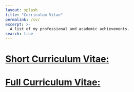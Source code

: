 ```yaml
---
layout: splash
title: "Curriculum Vitae"
permalink: /cv/
excerpt: >-
  A list of my professional and academic achievements.
search: true
---
```


# [Short Curriculum Vitae:](https://github.com/KyleBryenton/KyleBryenton.github.io/blob/main/assets/KyleBryenton_ShortCV.pdf)
<object data="../assets/KyleBryenton_ShortCV.pdf" width="1000" height="1000" type='application/pdf'></object>


# [Full Curriculum Vitae:](https://github.com/KyleBryenton/KyleBryenton.github.io/blob/main/assets/KyleBryenton_FullCV.pdf)
<object data="../assets/KyleBryenton_FullCV.pdf" width="1000" height="1000" type='application/pdf'></object>

